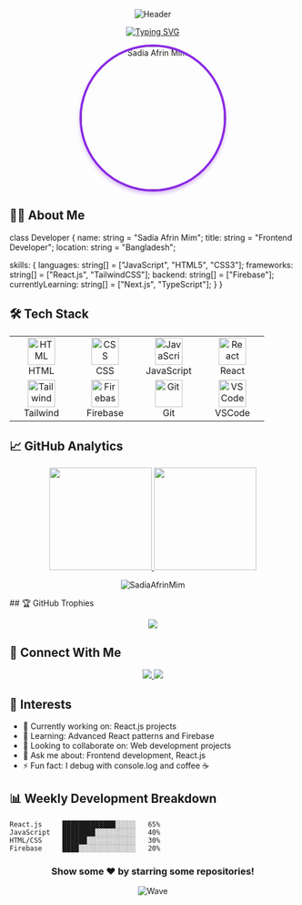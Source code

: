 <div align="center">
 
![Header](https://capsule-render.vercel.app/api?type=waving&color=gradient&height=250&section=header&text=Sadia%20Afrin%20Mim&fontSize=60&animation=fadeIn&fontAlignY=35&color=50,8A2BE2,FF6347)

[![Typing SVG](https://readme-typing-svg.demolab.com?font=Fira+Code&size=22&duration=3000&pause=1000&color=8A4FFF&center=true&vCenter=true&width=600&lines=Frontend+Developer;React.js+Enthusiast;Full+Stack+Web+Developer+in+Training;Passionate+about+Learning+and+Growing)](https://git.io/typing-svg)

<img src="https://i.ibb.co.com/0p1mkDZt/photo-6242537220602971162-x.jpg" alt="Sadia Afrin Mim" width="250" height="250" style="border-radius: 50%; border: 4px solid #8A2BE2; box-shadow: 0 4px 6px rgba(138,43,226,0.3);">
</div>


## 👩‍💻 About Me
class Developer {
  name: string = "Sadia Afrin Mim";
  title: string = "Frontend Developer";
  location: string = "Bangladesh";
  
  skills: {
    languages: string[] = ["JavaScript", "HTML5", "CSS3"];
    frameworks: string[] = ["React.js", "TailwindCSS"];
    backend: string[] = ["Firebase"];
    currentlyLearning: string[] = ["Next.js", "TypeScript"];
  }
}

## 🛠️ Tech Stack
<div align="center">
<table>
<tr>
<td align="center" width="96">
  <a href="#">
    <img src="https://skillicons.dev/icons?i=html" width="48" height="48" alt="HTML" />
  </a>
  <br>HTML
</td>
<td align="center" width="96">
  <a href="#">
    <img src="https://skillicons.dev/icons?i=css" width="48" height="48" alt="CSS" />
  </a>
  <br>CSS
</td>
<td align="center" width="96">
  <a href="#">
    <img src="https://skillicons.dev/icons?i=js" width="48" height="48" alt="JavaScript" />
  </a>
  <br>JavaScript
</td>
<td align="center" width="96">
  <a href="#">
    <img src="https://skillicons.dev/icons?i=react" width="48" height="48" alt="React" />
  </a>
  <br>React
</td>
</tr>
<tr>
<td align="center" width="96">
  <a href="#">
    <img src="https://skillicons.dev/icons?i=tailwind" width="48" height="48" alt="Tailwind" />
  </a>
  <br>Tailwind
</td>
<td align="center" width="96">
  <a href="#">
    <img src="https://skillicons.dev/icons?i=firebase" width="48" height="48" alt="Firebase" />
  </a>
  <br>Firebase
</td>
<td align="center" width="96">
  <a href="#">
    <img src="https://skillicons.dev/icons?i=git" width="48" height="48" alt="Git" />
  </a>
  <br>Git
</td>
<td align="center" width="96">
  <a href="#">
    <img src="https://skillicons.dev/icons?i=vscode" width="48" height="48" alt="VSCode" />
  </a>
  <br>VSCode
</td>
</tr>
</table>
</div>

## 📈 GitHub Analytics
<p align="center"> <a href="https://github.com/SadiaAfrinMim"> <img height="180em" src="https://github-readme-stats.vercel.app/api?username=SadiaAfrinMim&show_icons=true&theme=radical"/> <img height="180em" src="https://github-readme-stats.vercel.app/api/top-langs/?username=SadiaAfrinMim&layout=compact&theme=radical"/> </a> </p><p align="center"> <img src="https://github-readme-streak-stats.herokuapp.com/?user=SadiaAfrinMim&theme=radical" alt="SadiaAfrinMim" /> </p>
## 🏆 GitHub Trophies
<p align="center">
  <img src="https://github-profile-trophy.vercel.app/?username=SadiaAfrinMim&theme=radical&row=1&column=6" />
</p>

## 🤝 Connect With Me
<p align="center">
  <a href="https://www.linkedin.com/in/sadia-afrin-mim-5198121b0/">
    <img src="https://img.shields.io/badge/LinkedIn-0077B5?style=for-the-badge&logo=linkedin&logoColor=white" />
  </a>
  <a href="mailto:sadiaafrinmim660@gmail.com">
    <img src="https://img.shields.io/badge/Gmail-D14836?style=for-the-badge&logo=gmail&logoColor=white" />
  </a>
</p>

## 📌 Interests
- 🔭 Currently working on: React.js projects
- 🌱 Learning: Advanced React patterns and Firebase
- 👯 Looking to collaborate on: Web development projects
- 💬 Ask me about: Frontend development, React.js
- ⚡ Fun fact: I debug with console.log and coffee ☕

## 📊 Weekly Development Breakdown
```text
React.js     █████████████░░░░░   65%
JavaScript   ████████░░░░░░░░░░   40%
HTML/CSS     ██████░░░░░░░░░░░░   30%
Firebase     ████░░░░░░░░░░░░░░   20%
```

<div align="center">
  
### Show some ❤️ by starring some repositories!

![Wave](https://capsule-render.vercel.app/api?type=waving&color=gradient&height=100&section=footer)
</div>
